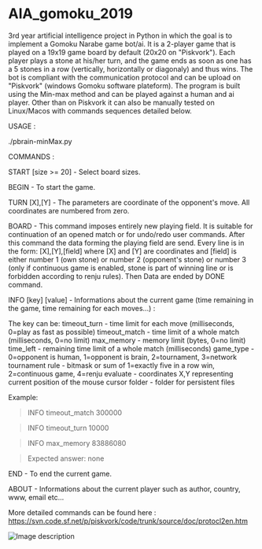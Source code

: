 # AIA_gomoku_2019
3rd year artificial intelligence project in Python in which the goal is to implement a Gomoku Narabe game bot/ai.
It is a 2-player game that is played on a 19x19 game board by default (20x20 on "Piskvork"). Each player plays a stone at his/her turn, and the game ends as soon as one has a 5 stones in a row (vertically, horizontally or diagonaly) and thus wins.
The bot is compliant with the communication protocol and can be upload on "Piskvork" (windows Gomoku software plateform).
The program is built using the Min-max method and can be played against a human and ai player. Other than on Piskvork it can also be manually tested on Linux/Macos with commands sequences detailed below.

USAGE :

./pbrain-minMax.py

COMMANDS :

START [size >= 20] - Select board sizes.

BEGIN - To start the game.

TURN [X],[Y] - The parameters are coordinate of the opponent's move. All coordinates are numbered from zero.

BOARD - This command imposes entirely new playing field. It is suitable for continuation of an opened match or for undo/redo user commands.
After this command the data forming the playing field are send. Every line is in the form:
 [X],[Y],[field]
where [X] and [Y] are coordinates and [field] is either number 1 (own stone) or number 2 (opponent's stone) or number 3 (only if continuous game is enabled, stone is part of winning line or is forbidden according to renju rules).
Then Data are ended by DONE command.

INFO [key] [value] - Informations about the current game (time remaining in the game, time remaining for each moves...) :

The key can be:
timeout_turn  - time limit for each move (milliseconds, 0=play as fast as possible)
timeout_match - time limit of a whole match (milliseconds, 0=no limit)
max_memory    - memory limit (bytes, 0=no limit)
time_left     - remaining time limit of a whole match (milliseconds)
game_type     - 0=opponent is human, 1=opponent is brain, 2=tournament, 3=network tournament
rule          - bitmask or sum of 1=exactly five in a row win, 2=continuous game, 4=renju
evaluate      - coordinates X,Y representing current position of the mouse cursor
folder        - folder for persistent files

Example:

 > INFO timeout_match 300000
 
 > INFO timeout_turn 10000
 
 > INFO max_memory 83886080

 >Expected answer: none
 
 END - To end the current game.
 
 ABOUT - Informations about the current player such as author, country, www, email etc...
 
 More detailed commands can be found here : https://svn.code.sf.net/p/piskvork/code/trunk/source/doc/protocl2en.htm

![Image description](//Users/gabriel/Downloads/39445047-08bf324c-4cba-11e8-894a-a361176376fa)
